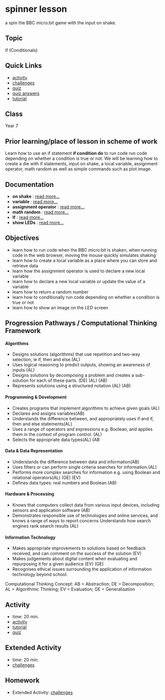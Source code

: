 # spinner lesson

a spin the BBC micro:bit game with the input on shake.

## Topic

If (Conditionals)

## Quick Links

* [activity](/lessons/spinner/activity)
* [challenges](/lessons/spinner/challenges)
* [quiz](/lessons/spinner/quiz)
* [quiz answers](/lessons/spinner/quiz-answers)
* [tutorial](/lessons/spinner/tutorial)

## Class

Year 7

## Prior learning/place of lesson in scheme of work

Learn how to use an if statement **if condition do** to run code run code depending on whether a condition is true or not. We will be learning how to create a die with if statements, input on shake, a local variable, assignment operator, math random as well as simple commands such as plot image.

## Documentation

* **on shake** : [read more...](/reference/input/on-gesture)
* **variable** : [read more...](/reference/variables/var)
* **assignment operator** : [read more...](/reference/variables/assignment)
* **math random** : [read more...](/js/math)
* **If** : [read more...](/reference/logic/if)
* **show LEDs** : [read more...](/reference/basic/show-leds)

## Objectives

* learn how to run code when the BBC micro:bit is shaken, when running code in the web browser, moving the mouse quickly simulates shaking
* learn how to create a local variable as a place where you can store and retrieve data
* learn how the assignment operator is used to declare a new local variable
* learn how to declare a new local variable or update the value of a variable
* learn how to return a random number
* learn how to conditionally run code depending on whether a condition is true or not
* learn how to show an image on the LED screen

## Progression Pathways / Computational Thinking Framework

#### Algorithms

* Designs solutions (algorithms) that use repetition and two-way  selection, ie if, then and else.(AL)
*  Uses logical reasoning to predict  outputs, showing an awareness of inputs (AL)
*  Designs solutions  by decomposing a problem and creates a sub-solution for each of these parts. (DE) (AL) (AB)
* Represents solutions using a structured notation (AL) (AB)

#### Programming & Development

* Creates programs that implement algorithms to achieve given goals (AL)
*  Declares and assigns variables(AB)
* Understands the difference between, and appropriately uses if and if, then and else statements(AL)
* Uses a range of operators and expressions e.g. Boolean, and applies them in the context of program control. (AL)
* Selects the appropriate data types(AL) (AB

#### Data & Data Representation

* Understands the difference between data and information(AB)
* Uses filters or can perform single criteria searches for information.(AL)
* Performs more complex searches for information e.g. using Boolean and relational operators(AL) (GE) (EV)
* Defines data types: real numbers and Boolean (AB)

#### Hardware & Processing

* Knows that computers collect data from various input devices, including sensors and application software (AB)
* Demonstrates responsible use of technologies and online services, and knows a range of ways to report concerns Understands how search engines rank search results (AL)

#### Information Technology

* Makes appropriate improvements to solutions based on feedback received, and can comment on the success of the solution (EV)
* Makes judgements about digital content when evaluating and repurposing it for a given audience (EV) (GE)
* Recognises ethical issues surrounding the application of information technology beyond school.

Computational Thinking Concept: AB = Abstraction; DE = Decomposition; AL = Algorithmic Thinking; EV = Evaluation; GE = Generalisation

## Activity

* time: 20 min.
* [activity](/lessons/spinner/activity)
* [tutorial](/lessons/spinner/tutorial)
* [quiz](/lessons/spinner/quiz)

## Extended Activity

* time: 20 min.
* [challenges](/lessons/spinner/challenges)

## Homework

* Extended Activity: [challenges](/lessons/spinner/challenges)

